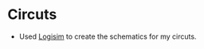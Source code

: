 # Circuts
- Used [Logisim](http://www.cburch.com/logisim/) to create the schematics for my circuts.

